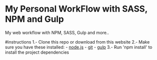 # My Personal WorkFlow with SASS, NPM and Gulp
My web workflow with NPM, SASS, Gulp and more..

#instructions
1.- Clone this repo or download from this website
2.- Make sure you have these installed:
        - [node.js](http://nodejs.org/)
        - [git](http://gitscm.com/)
        - [gulp](http://gulpjs.com/)
3.- Run 'npm install' to install the project dependencies